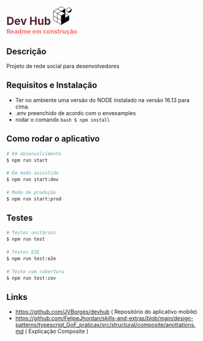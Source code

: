 
# <b style="color: #523"> Dev Hub</b>  ![Icone](screenshots/favicon.png) <div style="color: red; opacity: 0.56; font-size: 1rem"> Readme em construção </div>


## Descrição
Projeto de rede social para desenvolvedores

## Requisitos e Instalação
- Ter no ambiente uma versão do NODE instalado na versão 16.13 para cima.
- .env preenchido de acordo com o envexamples
- rodar o comando ```bash $ npm install ```

## Como rodar o aplicativo

```bash
# Em desenvolvimento 
$ npm run start

# Em modo assistido
$ npm run start:dev

# Modo de produção
$ npm run start:prod
```

## Testes 

```bash
# Testes unitários
$ npm run test

# Testes E2E
$ npm run test:e2e

# Teste com cobertura
$ npm run test:cov
```

## Links
- https://github.com/JVBorges/devhub ( Repositório do aplicativo mobile)
- https://github.com/FelipeJhordan/skills-and-extras/blob/main/design-patterns/typescript_GoF_praticas/src/structural/composite/anottations.md ( Explicação Composite  )